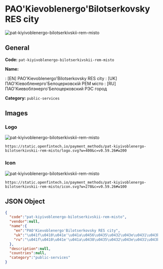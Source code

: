 
# PAO'Kievoblenergo'Bilotserkovsky RES city 
![pat-kiyivoblenergo-bilotserkivskii-rem-misto](https://static.openfintech.io/payment_methods/pat-kiyivoblenergo-bilotserkivskii-rem-misto/logo.svg?w=400&c=v0.59.26#w200)  

## General 
**Code:** `pat-kiyivoblenergo-bilotserkivskii-rem-misto` 
 
**Name:** 
 
:	[EN] PAO'Kievoblenergo'Bilotserkovsky RES city 
:	[UK] ПАО'Кіевобленерго'Белоцерковскій РЕМ місто 
:	[RU] ПАО'Киевоблэнерго'Белоцерковский РЭС город 
 
**Category:** `public-services` 
 

## Images 

### Logo 
![pat-kiyivoblenergo-bilotserkivskii-rem-misto](https://static.openfintech.io/payment_methods/pat-kiyivoblenergo-bilotserkivskii-rem-misto/logo.svg?w=400&c=v0.59.26#w200)  

```
https://static.openfintech.io/payment_methods/pat-kiyivoblenergo-bilotserkivskii-rem-misto/logo.svg?w=400&c=v0.59.26#w200
```  

### Icon 
![pat-kiyivoblenergo-bilotserkivskii-rem-misto](https://static.openfintech.io/payment_methods/pat-kiyivoblenergo-bilotserkivskii-rem-misto/icon.svg?w=278&c=v0.59.26#w100)  

```
https://static.openfintech.io/payment_methods/pat-kiyivoblenergo-bilotserkivskii-rem-misto/icon.svg?w=278&c=v0.59.26#w100
```  

## JSON Object 

```json
{
  "code":"pat-kiyivoblenergo-bilotserkivskii-rem-misto",
  "vendor":null,
  "name":{
    "en":"PAO'Kievoblenergo'Bilotserkovsky RES city",
    "uk":"\u041f\u0410\u041e'\u041a\u0456\u0435\u0432\u043e\u0431\u043b\u0435\u043d\u0435\u0440\u0433\u043e'\u0411\u0435\u043b\u043e\u0446\u0435\u0440\u043a\u043e\u0432\u0441\u043a\u0456\u0439 \u0420\u0415\u041c \u043c\u0456\u0441\u0442\u043e",
    "ru":"\u041f\u0410\u041e'\u041a\u0438\u0435\u0432\u043e\u0431\u043b\u044d\u043d\u0435\u0440\u0433\u043e'\u0411\u0435\u043b\u043e\u0446\u0435\u0440\u043a\u043e\u0432\u0441\u043a\u0438\u0439 \u0420\u042d\u0421 \u0433\u043e\u0440\u043e\u0434"
  },
  "description":null,
  "countries":null,
  "category":"public-services"
}
```  
